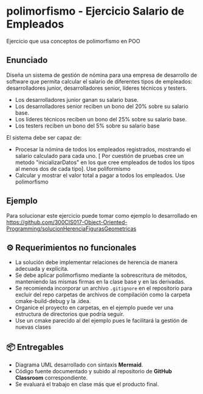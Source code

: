 # polimorfismo - Ejercicio Salario de Empleados
Ejercicio que usa conceptos de polimorfismo en POO

## Enunciado
Diseña un sistema de gestión de nómina para una empresa de desarrollo de software que permita calcular el salario de diferentes tipos de empleados:  desarrolladores junior, desarrolladores senior, líderes técnicos y testers.

* Los desarrolladores junior ganan su salario base.
* Los desarrolladores senior reciben un bono del 20% sobre su salario base.
* Los líderes técnicos reciben un bono del 25% sobre su salario base.
* Los testers reciben un bono del 5% sobre su salario base

El sistema debe ser capaz de:
* Procesar la nómina de todos los empleados registrados, mostrando el salario calculado para cada uno. [ Por cuestión de pruebas cree un metodo "inicializarDatos" en los que cree empleados de todos los tipos al menos dos de cada tipo]. Use poliformismo 
* Calcular y mostrar el valor total a pagar a todos los empleados. Use polimorfismo

## Ejemplo
Para solucionar este ejercicio puede tomar como ejemplo lo desarrollado en https://github.com/300CIS017-Object-Oriented-Programming/solucionHerenciaFigurasGeometricas

## ⚙️ Requerimientos no funcionales

- La solución debe implementar relaciones de herencia de manera adecuada y explícita.
- Se debe aplicar polimorfismo mediante la sobrescritura de métodos, manteniendo las mismas firmas en la clase base y en las derivadas.
- Se recomienda incorporar un archivo `.gitignore` en el repositorio para excluir del repo carpetas de archivos de compilación como la carpeta cmake-build-debug y la .idea.
- Organice el proyecto en carpetas, en el ejemplo puede ver una estructura de directorios que podría seguir.
- Use un cmake parecido al del ejemplo pues le facilitará la gestión de nuevas clases

## 📦 Entregables

- Diagrama UML desarrollado con sintaxis **Mermaid**.
- Código fuente documentado y subido al repositorio de **GitHub Classroom** correspondiente.
- Se evaluará el trabajo en clase más que el producto final.

